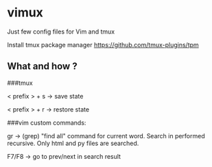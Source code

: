# vimux

Just few config files for Vim and tmux

Install tmux package manager
https://github.com/tmux-plugins/tpm

## What and how ?

###tmux

< prefix > + s   -> save state

< prefix > + r   -> restore state

###vim
custom commands:

gr -> (grep) "find all" command for current word. Search in performed recursive. Only html and py files are searched.

F7/F8 -> go to prev/next in search result
